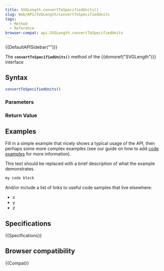 ```yaml
---
title: SVGLength.convertToSpecifiedUnits()
slug: Web/API/SVGLength/convertToSpecifiedUnits
tags:
  - Method
  - Reference
browser-compat: api.SVGLength.convertToSpecifiedUnits
---
```

{{DefaultAPISidebar("")}}

The **`convertToSpecifiedUnits()`** method of the {{domxref("SVGLength")}} interface 

## Syntax

```js
convertToSpecifiedUnits()
```

### Parameters



### Return Value



## Examples

Fill in a simple example that nicely shows a typical usage of the API, then perhaps some more complex examples (see our guide on how to add [code examples](/en-US/docs/MDN/Contribute/Structures/Code_examples) for more information).

This text should be replaced with a brief description of what the example demonstrates.

```js
my code block
```

And/or include a list of links to useful code samples that live elsewhere:

*   x
*   y
*   z

## Specifications

{{Specifications}}

## Browser compatibility

{{Compat}}


